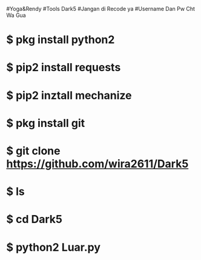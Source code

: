 #Yoga&Rendy
#Tools Dark5
#Jangan di Recode ya
#Username Dan Pw Cht Wa Gua

# $ pkg install python2
# $ pip2 install requests
# $ pip2 inztall mechanize
# $ pkg install git
# $ git clone https://github.com/wira2611/Dark5
# $ ls
# $ cd Dark5
# $ python2 Luar.py

